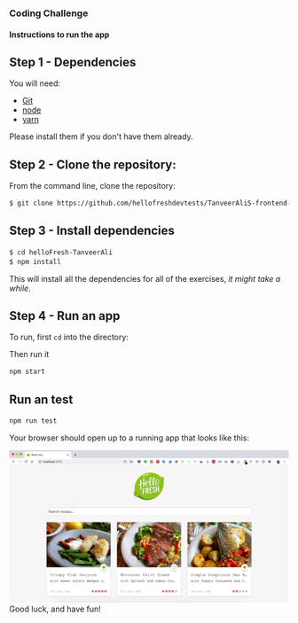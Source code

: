 ### Coding Challenge

#### Instructions to run the app
## Step 1 - Dependencies

You will need:

* [Git](http://git-scm.com/downloads)
* [node](https://nodejs.org/)
* [yarn](https://yarnpkg.com/en/docs/install)

Please install them if you don't have them already.

## Step 2 - Clone the repository:

From the command line, clone the repository:

```sh
$ git clone https://github.com/hellofreshdevtests/TanveerAliS-frontend-react-test.git
```

## Step 3 - Install dependencies

```sh
$ cd helloFresh-TanveerAli
$ npm install
```

This will install all the dependencies for all of the exercises, _it might take a while_.

## Step 4 - Run an app

To run, first `cd` into the directory:

Then run it

```sh
npm start
```
## Run an test

```sh
npm run test
```

Your browser should open up to a running app that looks like this:

![screenshot](./ScreenShot.png)
Good luck, and have fun!
